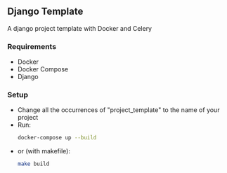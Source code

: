 ## Django Template

A django project template with Docker and Celery

### Requirements
- Docker
- Docker Compose
- Django
### Setup
- Change all the occurrences of "project_template" to the name of your project
- Run:
    ```bash
    docker-compose up --build
    ```
- or (with makefile):
    ```bash
    make build
    ```

